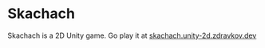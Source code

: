 # Skachach
Skachach is a 2D Unity game. Go play it at [skachach.unity-2d.zdravkov.dev](skachach.unity-2d.zdravkov.dev)
